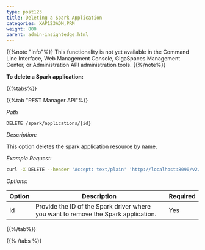 ```yaml
---
type: post123
title: Deleting a Spark Application
categories: XAP123ADM,PRM
weight: 800
parent: admin-insightedge.html
---
```

 
{{%note "Info"%}}
This functionality is not yet available in the Command Line Interface, Web Management Console, GigaSpaces Management Center, or Administration API administration tools.
{{%/note%}} 
 
**To delete a Spark application:** 

 
{{%tabs%}}

<!--
{{%tab "Command Line Interface"%}}
N/A
{{%/tab%}}
-->

{{%tab "REST Manager API"%}}

*Path*

`DELETE /spark/applications/{id}`

*Description:*

This option deletes the spark application resource by name.

*Example Request:*

```bash
curl -X DELETE --header 'Accept: text/plain' 'http://localhost:8090/v2/spark/applications/resources/app1'
```
 
*Options:*

| Option     | Description       |   Required     |
|------|-------------------|----------------|
| id | Provide the ID of the Spark driver where you want to remove the Spark application. | Yes  |
 

{{%/tab%}}

{{% /tabs %}}
